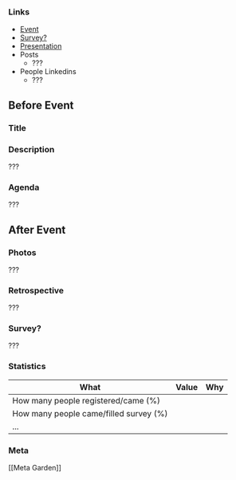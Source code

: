 
### Links
- [Event](https://www.meetup.com/ddd-gda/events/289005090/)
- [Survey?]()
- [Presentation]()
- Posts
	- ???
- People Linkedins
	- ???

## Before Event

### Title

### Description
???

### Agenda
???

## After Event

### Photos
???

### Retrospective
???

### Survey?
???

### Statistics
| What                                   | Value | Why |
| -------------------------------------- | ----- | --- |
| How many people registered/came (%)    |       |     |
| How many people came/filled survey (%) |       |     |
| ...                                    |       |     |

### Meta
[[Meta Garden]]